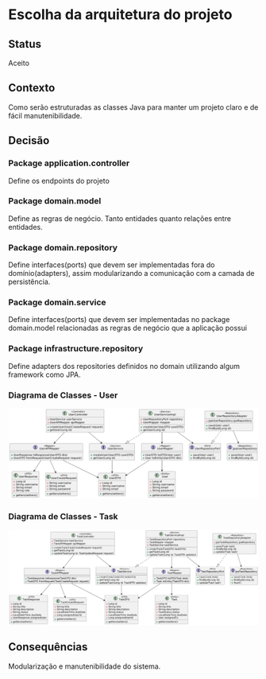 # Escolha da arquitetura do projeto
<!-- https://github.com/joelparkerhenderson/architecture-decision-record/tree/main/locales/en/templates/decision-record-template-by-michael-nygard -->
## Status

Aceito

## Contexto

Como serão estruturadas as classes Java para manter um projeto claro e de fácil manutenibilidade.

## Decisão

### Package application.controller
Define os endpoints do projeto

### Package domain.model
Define as regras de negócio. Tanto entidades quanto relações entre entidades.

### Package domain.repository
Define interfaces(ports) que devem ser implementadas fora do domínio(adapters),
assim modularizando a comunicação com a camada de persistência.

### Package domain.service
Define interfaces(ports) que devem ser implementadas no package domain.model
relacionadas as regras de negócio que a aplicação possui

### Package infrastructure.repository
Define adapters dos repositories definidos no domain utilizando algum framework como JPA.

### Diagrama de Classes - User
![Diagrama de Classes - User](architecture/assets/user_diagram.png)

### Diagrama de Classes - Task
![Diagrama de Classes - User](architecture/assets/task_diagram.png)

## Consequências

Modularização e manutenibilidade do sistema.
